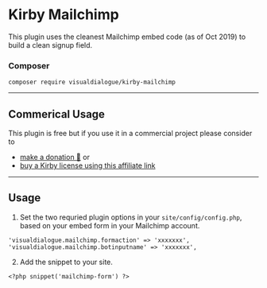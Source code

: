 # Kirby Mailchimp

This plugin uses the cleanest Mailchimp embed code (as of Oct 2019) to build a clean signup field.

### Composer

```
composer require visualdialogue/kirby-mailchimp
```

****

## Commerical Usage

This plugin is free but if you use it in a commercial project please consider to
- [make a donation 🍻](https://paypal.me/hashandsalt?locale.x=en_GB) or
- [buy a Kirby license using this affiliate link](https://a.paddle.com/v2/click/1129/36141?link=1170)

****


## Usage

1. Set the two requried plugin options in your `site/config/config.php`, based on your embed form in your Mailchimp account.

```
'visualdialogue.mailchimp.formaction' => 'xxxxxxx',
'visualdialogue.mailchimp.botinputname' => 'xxxxxxx',
```

2. Add the snippet to your site.

```
<?php snippet('mailchimp-form') ?>
```